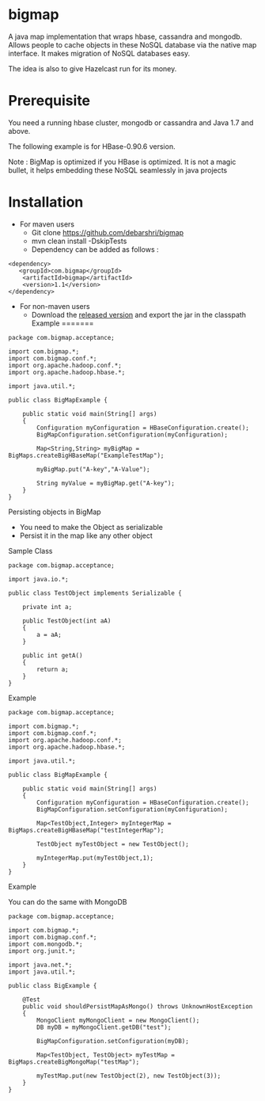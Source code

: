 bigmap
======

A java map implementation that wraps hbase, cassandra and mongodb.
Allows people to cache objects in these NoSQL database via the native map interface.
It makes migration of NoSQL databases easy.

The idea is also to give Hazelcast run for its money.

Prerequisite
==========

You need a running hbase cluster, mongodb or cassandra and Java 1.7 and above.

The following example is for HBase-0.90.6 version.

Note : BigMap is optimized if you HBase is optimized.
It is not a magic bullet, it helps embedding these NoSQL seamlessly in java projects

Installation
============

- For maven users
    - Git clone https://github.com/debarshri/bigmap
    - mvn clean install -DskipTests
    - Dependency can be added as follows : 
   
```
<dependency>
   <groupId>com.bigmap</groupId>
    <artifactId>bigmap</artifactId>
    <version>1.1</version>
</dependency>
```

- For non-maven users
    - Download the [released version](https://github.com/debarshri/bigmap/releases) and export the jar in the classpath   
Example
=======

```
package com.bigmap.acceptance;

import com.bigmap.*;
import com.bigmap.conf.*;
import org.apache.hadoop.conf.*;
import org.apache.hadoop.hbase.*;

import java.util.*;

public class BigMapExample {

    public static void main(String[] args)
    {
        Configuration myConfiguration = HBaseConfiguration.create();
        BigMapConfiguration.setConfiguration(myConfiguration);

        Map<String,String> myBigMap = BigMaps.createBigHBaseMap("ExampleTestMap");

        myBigMap.put("A-key","A-Value");

        String myValue = myBigMap.get("A-key");
    }
}
```

Persisting objects in BigMap

- You need to make the Object as serializable
- Persist it in the map like any other object


Sample Class
```
package com.bigmap.acceptance;

import java.io.*;

public class TestObject implements Serializable {

    private int a;
    
    public TestObject(int aA)
    {
        a = aA;
    }

    public int getA()
    {
        return a;
    }
}
```

Example

```
package com.bigmap.acceptance;

import com.bigmap.*;
import com.bigmap.conf.*;
import org.apache.hadoop.conf.*;
import org.apache.hadoop.hbase.*;

import java.util.*;

public class BigMapExample {

    public static void main(String[] args)
    {
        Configuration myConfiguration = HBaseConfiguration.create();
        BigMapConfiguration.setConfiguration(myConfiguration);

        Map<TestObject,Integer> myIntegerMap = BigMaps.createBigHBaseMap("testIntegerMap");

        TestObject myTestObject = new TestObject();
        
        myIntegerMap.put(myTestObject,1);
    }
}
```

Example

You can do the same with MongoDB


```
package com.bigmap.acceptance;

import com.bigmap.*;
import com.bigmap.conf.*;
import com.mongodb.*;
import org.junit.*;

import java.net.*;
import java.util.*;

public class BigExample {

    @Test
    public void shouldPersistMapAsMongo() throws UnknownHostException
    {
        MongoClient myMongoClient = new MongoClient();
        DB myDB = myMongoClient.getDB("test");

        BigMapConfiguration.setConfiguration(myDB);

        Map<TestObject, TestObject> myTestMap = BigMaps.createBigMongoMap("testMap");

        myTestMap.put(new TestObject(2), new TestObject(3));
    }
}
```



